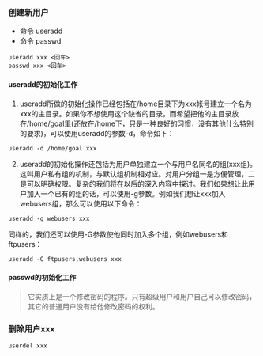 ### 创建新用户
- 命令 useradd
- 命令 passwd
```
useradd xxx <回车>
passwd xxx <回车>
```

#### useradd的初始化工作
1. useradd所做的初始化操作已经包括在/home目录下为xxx帐号建立一个名为xxx的主目录。如果你不想使用这个缺省的目录，而希望把他的主目录放在/home/goal里(还放在/home下，只是一种良好的习惯，没有其他什么特别的要求)，可以使用useradd的参数-d，命令如下：

```
useradd -d /home/goal xxx
```

2. useradd的初始化操作还包括为用户单独建立一个与用户名同名的组(xxx组)。这叫用户私有组的机制，与默认组机制相对应。对用户分组一是方便管理，二是可以明确权限。复杂的我们将在以后的深入内容中探讨。我们如果想让此用户加入一个已有的组的话，可以使用-g参数。例如我们想让xxx加入webusers组，那么可以使用以下命令：

```
useradd -g webusers xxx
```
同样的，我们还可以使用-G参数使他同时加入多个组，例如webusers和ftpusers：
```
useradd -G ftpusers,webusers xxx
```

#### passwd的初始化工作
> 它实质上是一个修改密码的程序。只有超级用户和用户自己可以修改密码，其它的普通用户没有给他修改密码的权利。

### 删除用户xxx

```
userdel xxx
```
